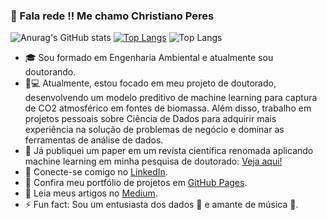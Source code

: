 ### 🚀 Fala rede !! Me chamo Christiano Peres
![Anurag's GitHub stats](https://github-readme-stats.vercel.app/api?username=christianods&show_icons=true&theme=holi)
[![Top Langs](https://github-readme-stats.vercel.app/api/top-langs/?username=christianods)](https://github.com/christianods/github-readme-stats)
![Top Langs](https://github-readme-stats.vercel.app/api/top-langs/?username=christianods&layout=compact_icons=true&theme=holi)

- 🎓 Sou formado em Engenharia Ambiental e atualmente sou doutorando.
- 🔬💻 Atualmente, estou focado em meu projeto de doutorado, desenvolvendo um modelo preditivo de machine learning para captura de CO2 atmosférico em fontes de biomassa. Além disso, trabalho em projetos pessoais sobre Ciência de Dados para adquirir mais experiência na solução de problemas de negócio e dominar as ferramentas de análise de dados.
- 📝 Já publiquei um paper em um revista científica renomada aplicando machine learning em minha pesquisa de doutorado: [Veja aqui!](https://www.sciencedirect.com/science/article/pii/S2212982024000155)
- 🔗 Conecte-se comigo no [LinkedIn](https://www.linkedin.com/in/christianods/).
- 🔗 Confira meu portfólio de projetos em [GitHub Pages](https://christianods.github.io/portifolio_projetos/).
- 🔗 Leia meus artigos no [Medium](https://medium.com/@christianoDS).
- ⚡ Fun fact: Sou um entusiasta dos dados 🎲 e amante de música 🤘.
